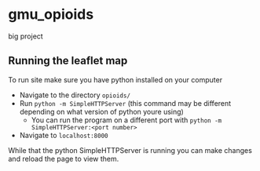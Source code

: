 # gmu_opioids
big project 

## Running the leaflet map
To run site make sure you have python installed on your computer
* Navigate to the directory `opioids/`
* Run `python -m SimpleHTTPServer` (this command may be different depending on what version of python youre using)
    * You can run the program on a different port with `python -m SimpleHTTPServer:<port number>` 
* Navigate to `localhost:8000`

While that the python SimpleHTTPServer is running you can make changes and reload the page to view them. 
